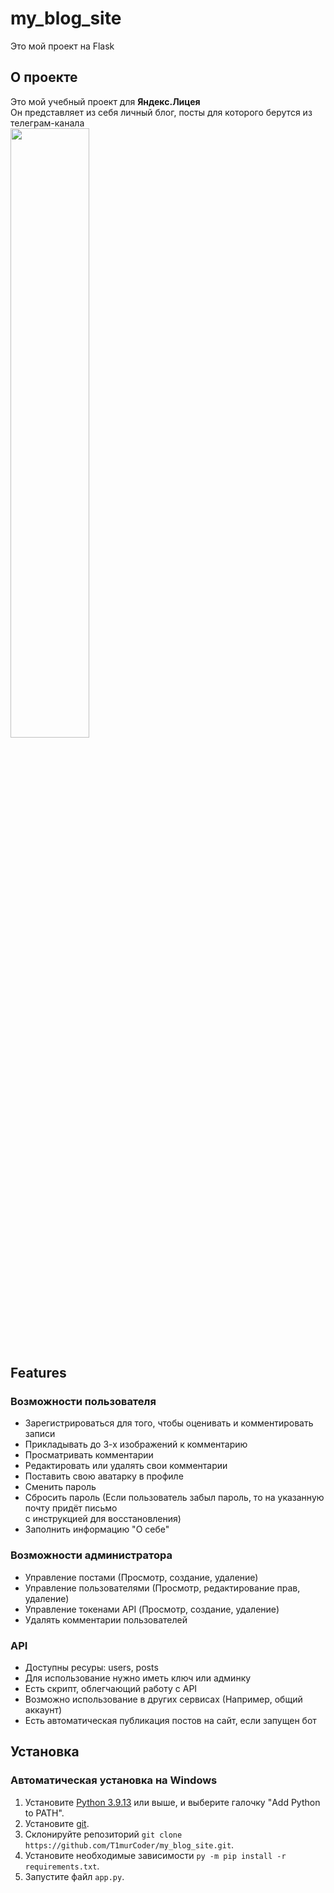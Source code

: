 # my_blog_site
Это мой проект на Flask


<h2>О проекте</h2>
<p>
Это мой учебный проект для <b>Яндекс.Лицея</b><br>
Он представляет из себя личный блог, посты для которого берутся из телеграм-канала<br>
<img src="https://user-images.githubusercontent.com/110349339/233779782-e301217f-bc38-425f-8acb-fb4346345cde.png" style="width: 50%; height: 50%"><br>
</p>
<div>
  <h2>Features</h2>
<h3>Возможности пользователя</h3>
<p>
<ul>
  <li>Зарегистрироваться для того, чтобы оценивать и комментировать записи</li>
  <li>Прикладывать до 3-х изображений к комментарию</li>
  <li>Просматривать комментарии</li>
  <li>Редактировать или удалять свои комментарии</li>
  <li>Поставить свою аватарку в профиле</li>
  <li>Сменить пароль</li>
  <li>Сбросить пароль (Если пользователь забыл пароль, то на указанную почту придёт письмо<br> с инструкцией для восстановления)</li>
  <li>Заполнить информацию "О себе"</li>
<ul>
</p>
</div>
<div>
<h3>Возможности администратора</h3>
<p>
<ul>
  <li>Управление постами (Просмотр, создание, удаление)</li>
  <li>Управление пользователями (Просмотр, редактирование прав, удаление)</li>
  <li>Управление токенами API (Просмотр, создание, удаление)</li>
  <li>Удалять комментарии пользователей</li>
<ul>
</p>
</div>
<div>
<h3>API</h3>
<p>
<ul>
  <li>Доступны ресуры: users, posts</li>
  <li>Для использование нужно иметь ключ или админку</li>
  <li>Есть скрипт, облегчающий работу с API</li>
  <li>Возможно использование в других сервисах (Например, общий аккаунт)</li>
  <li>Есть автоматическая публикация постов на сайт, если запущен бот</li>
<ul>
</p>
</div>
<div>
<div>
<h2>Установка</h2>
<p>
<h3>Автоматическая установка на Windows</h3>
  <ol>
    <li>Установите <a href="https://www.python.org/downloads/windows/">Python 3.9.13</a> или выше, и выберите галочку "Add Python to PATH".</li>
    <li>Установите <a href="https://git-scm.com/download/win">git</a>.</li>
    <li>Склонируйте репозиторий <code>git clone https://github.com/T1murCoder/my_blog_site.git</code>.</li>
    <li>Установите необходимые зависимости <code>py -m pip install -r requirements.txt</code>.</li>
    <li>Запустите файл <code>app.py</code>.</li>
  </ol>
</p>
</div>
